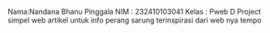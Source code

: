 Nama:Nandana Bhanu Pinggala
NIM : 232410103041
Kelas : Pweb D
Project simpel web artikel untuk info perang sarung terinspirasi dari web nya tempo
